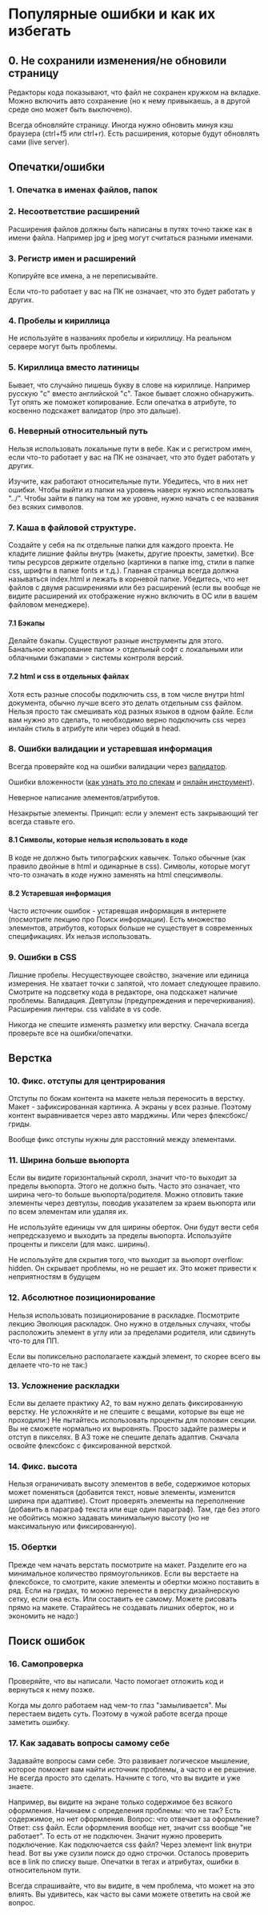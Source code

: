 # Популярные ошибки и как их избегать

## 0. Не сохранили изменения/не обновили страницу

Редакторы кода показывают, что файл не сохранен кружком на вкладке. Можно включить авто сохранение (но к нему привыкаешь, а в другой среде оно может быть выключено).

Всегда обновляйте страницу. Иногда нужно обновить минуя кэш браузера (ctrl+f5 или ctrl+r). Есть расширения, которые будут обновлять сами (live server).

## Опечатки/ошибки
### 1. Опечатка в именах файлов, папок
### 2. Несоответствие расширений

Расширения файлов должны быть написаны в путях точно также как в имени файла. Например jpg и jpeg могут считаться разными именами.

### 3. Регистр имен и расширений

Копируйте все имена, а не переписывайте.

Если что-то работает у вас на ПК не означает, что это будет работать у других.

### 4. Пробелы и кириллица

Не используйте в названиях пробелы и кириллицу. На реальном сервере могут быть проблемы.

### 5. Кириллица вместо латиницы

Бывает, что случайно пишешь букву в слове на кириллице. Например русскую "с" вместо английской "c". Такое бывает сложно обнаружить. Тут опять же поможет копирование. Если опечатка в атрибуте, то косвенно подскажет валидатор (про это дальше).

### 6. Неверный относительный путь 

Нельзя использовать локальные пути в вебе. Как и с регистром имен, если что-то работает у вас на ПК не означает, что это будет работать у других. 

Изучите, как работают относительные пути. Убедитесь, что в них нет ошибки. Чтобы выйти из папки на уровень наверх нужно использовать "../". Чтобы зайти в папку на том же уровне, нужно начать с ее названия без всяких символов.

### 7. Каша в файловой структуре. 

Создайте у себя на пк отдельные папки для каждого проекта. Не кладите лишние файлы внутрь (макеты, другие проекты, заметки). Все типы ресурсов держите отдельно (картинки в папке img, стили в папке css, шрифты в папке fonts и т.д.). Главная страница всегда должна называться index.html и лежать в корневой папке. Убедитесь, что нет файлов с двумя расширениями или без расширений (если вы вообще не видите расширений их отображение нужно включить в ОС или в вашем файловом менеджере).

#### 7.1 Бэкапы 

Делайте бэкапы. Существуют разные инструменты для этого. Банальное копирование папки > отдельный софт с локальными или облачными бэкапами > системы контроля версий.

#### 7.2 html и css в отдельных файлах

Хотя есть разные способы подключить css, в том числе внутри html документа, обычно лучше всего это делать отдельным css файлом. Нельзя просто так смешивать код разных языков в одном файле. Если вам нужно это сделать, то необходимо верно подключить css через инлайн стиль в атрибуте или через общий в head. 

### 8. Ошибки валидации и устаревшая информация

Всегда проверяйте код на ошибки валидации через [валидатор](https://validator.w3.org/nu/). 

Ошибки вложенности ([как узнать это по спекам](https://youtu.be/7w9K34oL_LE) и [онлайн инструмент](https://caninclude.glitch.me/)). 

Неверное написание элементов/атрибутов.

Незакрытые элементы. Принцип: если у элемент есть закрывающий тег всегда ставьте его.

#### 8.1 Символы, которые нельзя использовать в коде

В коде не должно быть типографских кавычек. Только обычные (как правило двойные в html и одинарные в css). Символы, которые могут что-то означать в коде нужно заменять на html спецсимволы.

#### 8.2 Устаревшая информация

Часто источник ошибок - устаревшая информация в интернете (посмотрите лекцию про Поиск информации). Есть множество элементов, атрибутов, которых больше не существует в современных спецификациях. Их нельзя использовать. 

### 9. Ошибки в CSS 

Лишние пробелы. Несуществующее свойство, значение или единица измерения. Не хватает точки с запятой, что ломает следующее правило. Смотрите на подсветку кода в редакторе, она подскажет наличие проблемы. Валидация. Девтулзы (предупреждения и перечеркивания). Расширения линтеры. css validate в vs code.

Никогда не спешите изменять разметку или верстку. Сначала всегда проверьте все на ошибки/опечатки.

## Верстка

### 10. Фикс. отступы для центрирования

Отступы по бокам контента на макете нельзя переносить в верстку. Макет - зафиксированная картинка. А экраны у всех разные. Поэтому контент выравнивается через авто марджины. Или через флексбокс/гриды.

Вообще фикс отступы нужны для расстояний между элементами.

### 11. Ширина больше вьюпорта

Если вы видите горизонтальный скролл, значит что-то выходит за пределы вьюпорта. Этого не должно быть. Часто это означает, что ширина чего-то больше вьюпорта/родителя. Можно отловить такие элементы через девтулзы, поводив указателем за краем вьюпорта или по всем элементам или удаляя их.

Не используйте единицы vw для ширины оберток. Они будут вести себя непредсказуемо и выходить за пределы вьюпорта. Используйте проценты и пиксели (для макс. ширины).

Не используйте для скрытия того, что выходит за вьюпорт overflow: hidden. Он скрывает проблемы, но не решает их. Это может привести к неприятностям в будущем

### 12. Абсолютное позиционирование

Нельзя использовать позиционирование в раскладке. Посмотрите лекцию Эволюция раскладок. Оно нужно в отдельных случаях, чтобы расположить элемент в углу или за пределами родителя, или сдвинуть что-то для ПП.

Если вы попиксельно располагаете каждый элемент, то скорее всего вы делаете что-то не так:)

### 13. Усложнение раскладки

Если вы делаете практику А2, то вам нужно делать фиксированную верстку. Не усложняйте и не спешите с вещами, которые вы еще не проходили:) Не пытайтесь использовать проценты для половин секции. Вы не сможете нормально их выровнять. Просто задайте размеры и отступ в пикселях.
В А3 тоже не спешите делать адаптив. Сначала освойте флексбокс с фиксированной версткой.

### 14. Фикс. высота

Нельзя ограничивать высоту элементов в вебе, содержимое которых может поменяться (добавится текст, новые элементы, изменится ширина при адаптиве). Стоит проверять элементы на переполнение (добавить в параграф текста или еще один параграф). Там, где без этого не обойтись можно задавать минимальную высоту (но не максимальную или фиксированную).

### 15. Обертки

Прежде чем начать верстать посмотрите на макет. Разделите его на минимальное количество прямоугольников. Если вы верстаете на флексбоксе, то смотрите, какие элементы и обертки можно поставить в ряд. Если на гридах, то можно перенести в верстку дизайнерскую сетку, если она есть. Или составить ее самому. Можете рисовать прямо на макете. Старайтесь не создавать лишних оберток, но и экономить не надо:)

## Поиск ошибок
### 16. Самопроверка
Проверяйте, что вы написали. Часто помогает отложить код и вернуться к нему позже.

Когда мы долго работаем над чем-то глаз "замыливается". Мы перестаем видеть суть. Поэтому в чужой работе всегда проще заметить ошибку.

### 17. Как задавать вопросы самому себе
Задавайте вопросы сами себе. Это развивает логическое мышление, которое поможет вам найти источник проблемы, а часто и ее решение. Не всегда просто это сделать. Начните с того, что вы видите и уже знаете. 

Например, вы видите на экране только содержимое без всякого оформления. Начинаем с определения проблемы: что не так? Есть содержимое, но нет оформления. Вопрос: что отвечает за оформление? Ответ: css файл. Если оформления вообще нет, значит css вообще "не работает". То есть от не подключен. Значит нужно проверить подключение. Как подключается css файл? Через элемент link внутри head. Вот вы уже сузили поиск до одно строчки. Осталось проверить все в link по списку выше. Опечатки в тегах и атрибутах, ошибки в относительном пути.

Всегда спрашивайте, что вы видите, в чем проблема, что может на это влиять. Вы удивитесь, как часто вы сами можете ответить на свой же вопрос.